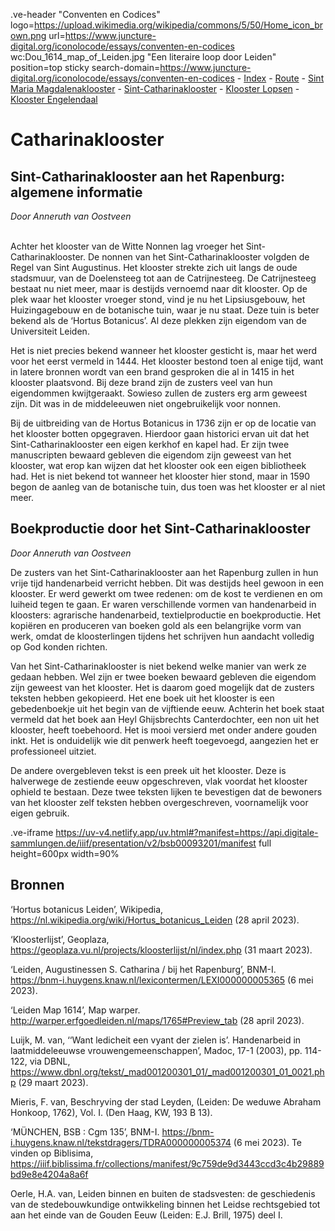 .ve-header "Conventen en Codices" logo=https://upload.wikimedia.org/wikipedia/commons/5/50/Home_icon_brown.png url=https://www.juncture-digital.org/iconolocode/essays/conventen-en-codices wc:Dou_1614_map_of_Leiden.jpg "Een literaire loop door Leiden" position=top sticky search-domain=https://www.juncture-digital.org/iconolocode/essays/conventen-en-codices 
    - [Index](/conventen-en-codices/)
    - [Route](/conventen-en-codices/route)
    - [Sint Maria Magdalenaklooster](/conventen-en-codices/maria-magdalenaklooster)
    - [Sint-Catharinaklooster](/conventen-en-codices/catharinaklooster)
    - [Klooster Lopsen](/conventen-en-codices/klooster-lopsen)
    - [Klooster Engelendaal](/conventen-en-codices/klooster-engelendaal)
    
# Catharinaklooster

## Sint-Catharinaklooster aan het Rapenburg: algemene informatie
*Door Anneruth van Oostveen*
<br><br>

Achter het klooster van de Witte Nonnen lag vroeger het Sint-Catharinaklooster. De nonnen van het Sint-Catharinaklooster volgden de Regel van Sint Augustinus. Het klooster strekte zich uit langs de oude stadsmuur, van de Doelensteeg tot aan de Catrijnesteeg. De Catrijnesteeg bestaat nu niet meer, maar is destijds vernoemd naar dit klooster. Op de plek waar het klooster vroeger stond, vind je nu het Lipsiusgebouw, het Huizingagebouw en de botanische tuin, waar je nu staat. Deze tuin is beter bekend als de ‘Hortus Botanicus’. Al deze plekken zijn eigendom van de Universiteit Leiden. 

Het is niet precies bekend wanneer het klooster gesticht is, maar het werd voor het eerst vermeld in 1444. Het klooster bestond toen al enige tijd, want in latere bronnen wordt van een brand gesproken die al in 1415 in het klooster plaatsvond. Bij deze brand zijn de zusters veel van hun eigendommen kwijtgeraakt. Sowieso zullen de zusters erg arm geweest zijn. Dit was in de middeleeuwen niet ongebruikelijk voor nonnen. 

Bij de uitbreiding van de Hortus Botanicus in 1736 zijn er op de locatie van het klooster botten opgegraven. Hierdoor gaan historici ervan uit dat het Sint-Catharinaklooster een eigen kerkhof en kapel had. Er zijn twee manuscripten bewaard gebleven die eigendom zijn geweest van het klooster, wat erop kan wijzen dat het klooster ook een eigen bibliotheek had. Het is niet bekend tot wanneer het klooster hier stond, maar in 1590 begon de aanleg van de botanische tuin, dus toen was het klooster er al niet meer.

## Boekproductie door het Sint-Catharinaklooster
*Door Anneruth van Oostveen*

De zusters van het Sint-Catharinaklooster aan het Rapenburg zullen in hun vrije tijd handenarbeid verricht hebben. Dit was destijds heel gewoon in een klooster. Er werd gewerkt om twee redenen: om de kost te verdienen en om luiheid tegen te gaan. Er waren verschillende vormen van handenarbeid in kloosters: agrarische handenarbeid, textielproductie en boekproductie. Het kopiëren en produceren van boeken gold als een belangrijke vorm van werk, omdat de kloosterlingen tijdens het schrijven hun aandacht volledig op God konden richten.

Van het Sint-Catharinaklooster is niet bekend welke manier van werk ze gedaan hebben. Wel zijn er twee boeken bewaard gebleven die eigendom zijn geweest van het klooster. Het is daarom goed mogelijk dat de zusters teksten hebben gekopieerd. Het ene boek uit het klooster is een gebedenboekje uit het begin van de vijftiende eeuw. Achterin het boek staat vermeld dat het boek aan Heyl Ghijsbrechts Canterdochter, een non uit het klooster, heeft toebehoord. Het is mooi versierd met onder andere gouden inkt. Het is onduidelijk wie dit penwerk heeft toegevoegd, aangezien het er professioneel uitziet.
    
De andere overgebleven tekst is een preek uit het klooster. Deze is halverwege de zestiende eeuw opgeschreven, vlak voordat het klooster ophield te bestaan. Deze twee teksten lijken te bevestigen dat de bewoners van het klooster zelf teksten hebben overgeschreven, voornamelijk voor eigen gebruik. 

.ve-iframe https://uv-v4.netlify.app/uv.html#?manifest=https://api.digitale-sammlungen.de/iiif/presentation/v2/bsb00093201/manifest full height=600px width=90%

## Bronnen

‘Hortus botanicus Leiden’, Wikipedia, 								<https://nl.wikipedia.org/wiki/Hortus_botanicus_Leiden> (28 april 2023).

‘Kloosterlijst’, Geoplaza, <https://geoplaza.vu.nl/projects/kloosterlijst/nl/index.php> (31 		maart 2023).

‘Leiden, Augustinessen S. Catharina / bij het Rapenburg’, BNM-I.					<https://bnm-i.huygens.knaw.nl/lexicontermen/LEXI000000005365> (6 mei 2023).

‘Leiden Map 1614’, Map warper. <http://warper.erfgoedleiden.nl/maps/1765#Preview_tab> 	(28 april 2023).

Luijk, M. van, ‘‘Want ledicheit een vyant der zielen is’. Handenarbeid in laatmiddeleeuwse vrouwengemeenschappen’, Madoc, 17-1 (2003), pp. 114-122, via DBNL, <https://www.dbnl.org/tekst/_mad001200301_01/_mad001200301_01_0021.php> (29 maart 2023).

Mieris, F. van, Beschryving der stad Leyden, (Leiden: De weduwe Abraham Honkoop, 	1762), Vol. I. (Den Haag, KW, 193 B 13).

‘MÜNCHEN, BSB : Cgm 135’, BNM-I. <https://bnm-i.huygens.knaw.nl/tekstdragers/TDRA000000005374> (6 mei 2023). Te vinden op Biblisima, <https://iiif.biblissima.fr/collections/manifest/9c759de9d3443ccd3c4b29889bd9e8e4204a8a6f>

Oerle, H.A. van, Leiden binnen en buiten de stadsvesten: de geschiedenis van de 			stedebouwkundige ontwikkeling binnen het Leidse rechtsgebied tot aan het einde van 	de Gouden Eeuw (Leiden: E.J. Brill, 1975) deel I.